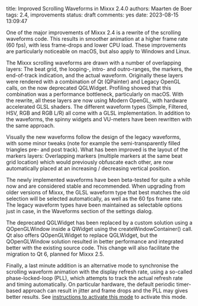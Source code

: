 title: Improved Scrolling Waveforms in Mixxx 2.4.0
authors: Maarten de Boer
tags: 2.4, improvements
status: draft
comments: yes
date: 2023-08-15 13:09:47

One of the major improvements of Mixxx 2.4 is a rewrite of the scrolling waveforms code. This results in smoother animation at a higher frame rate (60 fps), with less frame-drops and lower CPU load. These improvements are particularly noticeable on macOS, but also apply to Windows and Linux.

The Mixxx scrolling waveforms are drawn with a number of overlapping layers: The beat grid, the looping-, intro- and outro-ranges, the markers, the end-of-track indication, and the actual waveform. Originally these layers were rendered with a combination of Qt (QPainter) and Legacy OpenGL calls, on the now deprecated QGLWidget. Profiling showed that this combination was a performance bottleneck, particularly on macOS. With the rewrite, all these layers are now using Modern OpenGL, with hardware accelerated GLSL shaders. The different waveform types (Simple, Filtered, HSV, RGB and RGB L/R) all come with a GLSL implementation. In addition to the waveforms, the spinny widgets and VU-meters have been rewritten with the same approach.

Visually the new waveforms follow the design of the legacy waveforms, with some minor tweaks (note for example the semi-transparently filled triangles pre- and post track). What has been improved is the layout of the markers layers: Overlapping markers (multiple markers at the same beat grid location) which would previously obfuscate each other, are now automatically placed at an increasing / decreasing vertical position.

The newly implemented waveforms have been beta-tested for quite a while now and are considered stable and recommended. When upgrading from older versions of Mixxx, the GLSL waveform type that best matches the old selection will be selected automatically, as well as the 60 fps frame rate. The legacy waveform types have been maintained as selectable options just in case, in the Waveforms section of the settings dialog.

The deprecated QGLWidget has been replaced by a custom solution using a QOpenGLWindow inside a QWidget using the createWindowContainer() call. Qt also offers QOpenGLWidget to replace QGLWidget, but the QOpenGLWindow solution resulted in better performance and integrated better with the existing source code. This change will also facilitate the migration to Qt 6, planned for Mixxx 2.5.

Finally, a last minute addition is an alternative mode to synchronise the scrolling waveform animation with the display refresh rate, using a so-called phase-locked-loop (PLL), which attempts to track the actual refresh rate and timing automatically. On particular hardware, the default periodic timer-based approach can result in jitter and frame drops and the PLL may gives better results. See [instructions to activate this mode](https://github.com/mixxxdj/mixxx/wiki/Activating-Phase%E2%80%90Locked%E2%80%90Loop-VSync-Mode-for-Scrolling-Waveforms) to activate this mode.
